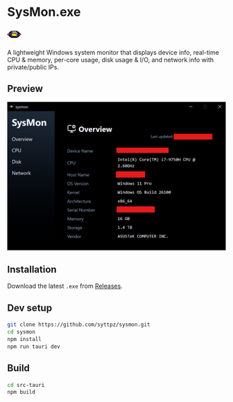 # SysMon.exe
![icon](./src-tauri/icons/32x32.png)

A lightweight Windows system monitor that displays device info, real-time CPU & memory, per-core usage, disk usage & I/O, and network info with private/public IPs.

## Preview
![Screenshot](./public/screenshots/overview.png)

## Installation
Download the latest `.exe` from [Releases](./src-tauri/target/release/sysmon-ui.exe).  

## Dev setup

```bash
git clone https://github.com/syttpz/sysmon.git
cd sysmon
npm install   
npm run tauri dev 
```

## Build
```bash
cd src-tauri
npm build
```

